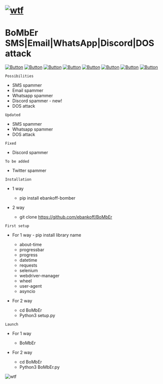# [![wtf](https://i.ibb.co/bgZ04WD/Comp-1-00000.png "BoMbEr")](https://github.com/ebankoff) 
# BoMbEr SMS|Email|WhatsApp|Discord|DOS attack 

[![Button](https://badgen.net/badge/ebankoff/ebankoff/red?icon=github&label)](https://github.com/ebankoff) [![Button](https://badgen.net/badge/cludeex/cludeex/red?icon=github&label)](https://github.com/cludeex) [![Button](https://badgen.net/badge/ncorbuk/ncorbuk/red?icon=github&label)](https://github.com/ncorbuk) [![Button](https://badgen.net/badge/Nikait/Nikait/red?icon=github&label)](https://github.com/Nikait) [![Button](https://badgen.net/badge/telegram/telegram/yellow?icon=telegram&label)](https://t.me/cozyyrooom) [![Button](https://badgen.net/badge/discord/discord/yellow?icon=discord&label)](https://discord.gg/UVEjx6UjNT) [![Button](https://badgen.net/badge/icon/qiwi/orange?icon=bitcoin&label)](https://qiwi.com/n/HERAMANT) [![Button](https://badgen.net/badge/fork/fork/purple?icon=github&label)](https://github.com/ebankoff/BoMbEr/fork)

`Possibilities`
* SMS spammer
* Email spammer
* Whatsapp spammer
* Discord spammer - new!
* DOS attack

`Updated`
* SMS spammer
* Whatsapp spammer
* DOS attack

`Fixed`
* Discord spammer

`To be added`
* Twitter spammer

`Installation`
- 1 way
  - pip install ebankoff-bomber

- 2 way
  - git clone https://github.com/ebankoff/BoMbEr

`First setup`
- For 1 way - pip install library name
  - about-time
  - progressbar
  - progress
  - datetime
  - requests
  - selenium
  - webdriver-manager
  - wheel
  - user-agent
  - asyncio

- For 2 way
  - cd BoMbEr
  - Python3 setup.py

`Launch`
- For 1 way
  - BoMbEr
  
- For 2 way
  - cd BoMbEr
  - Python3 BoMbEr.py

![wtf](https://i.ibb.co/H2Jw3ct/Screenshot-1.png "BoMbEr") 
